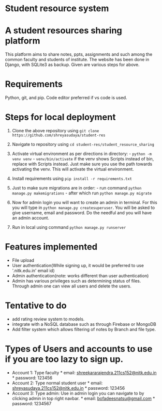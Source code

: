 # Student resource system

# A student resources sharing platform

This platform aims to share notes, ppts, assignments and such among the common faculty and students of institute. The website has been done in Django, with SQLite3 as backup.
Given are various steps for above.

# Requirements
Python, git, and pip.
Code editor preferred if vs code is used.

# Steps for local deployment

1. Clone the above repository using ```git clone https://github.com/shreyasudaya/student-res```

2. Navigate to repository using ```cd student-res/student_resource_sharing```

3. Activate virtual environment as per directions in directory:
        - ```python -m venv venv``` 
        - ```venv/bin/activate``` if the venv shows Scripts instead of bin, replace with Scripts instead. Just make sure you use the path towards activating the venv.
    This will activate the virtual environment. 

4. Install requirements using ```pip install -r requirements.txt``` 

5. Just to make sure migrations are in order:
        - run command ```python manage.py makemigrations```
        - after which run ```python manage.py migrate```

6. Now for admin login you will want to create an admin in terminal. For this you will type in ```python manage.py createsuperuser```. You will be asked to give username, email and password. Do the needful and you will have an admin account.

7. Run in local using command ```python manage.py runserver```

# Features implemented

- File upload
- User authentication(While signing up, it would be preferred to use '.nitk.edu.in' email id)
- Admin authentication(note: works different than user authentication)
- Admin has various privileges such as determining status of files. Through admin one can view all users and delete the users.

# Tentative to do

- add rating review system to models.
- integrate with a NoSQL database such as through Firebase or MongoDB
- Add filter system which allows filtering of notes by Branch and file type.

# Types of Users and accounts to use if you are too lazy to sign up.
* Account 1: Type faculty
        * email: shreekararajendra.211cs152@nitk.edu.in
        * password: 123456
* Account 2: Type normal student user
        * email: shreyasudaya.211cs152@nitk.edu.in
        * password: 123456
* Account 3: Type admin: Use in admin login you can navigate to by clicking admin in top right navbar.
        * email: bofadeesnatsu@gmail.com
        * password: 1234567
